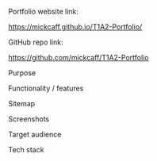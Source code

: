 
Portfolio website link:

https://mickcaff.github.io/T1A2-Portfolio/


GitHub repo link:

https://github.com/mickcaff/T1A2-Portfolio

Purpose

Functionality / features

Sitemap

Screenshots

Target audience

Tech stack
